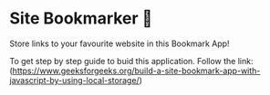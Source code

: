 # Site Bookmarker 🔖

Store links to your favourite website in this Bookmark App!

To get step by step guide to buid this application.
Follow the link: (https://www.geeksforgeeks.org/build-a-site-bookmark-app-with-javascript-by-using-local-storage/)

